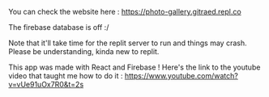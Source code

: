 You can check the website here : https://photo-gallery.gitraed.repl.co

The firebase database is off :/

Note that it'll take time for the replit server to run and things may crash. Please be understanding, kinda new to replit.

This app was made with React and Firebase ! 
Here's the link to the youtube video that taught me how to do it : https://www.youtube.com/watch?v=vUe91uOx7R0&t=2s
